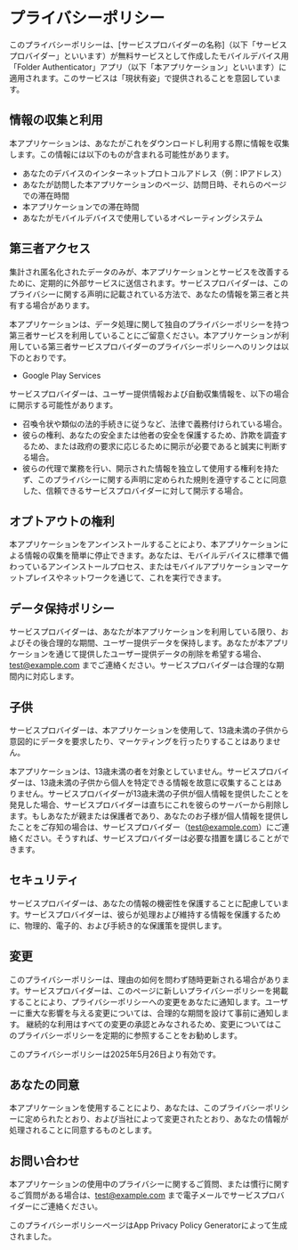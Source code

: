 # プライバシーポリシー

このプライバシーポリシーは、[サービスプロバイダーの名称]（以下「サービスプロバイダー」といいます）が無料サービスとして作成したモバイルデバイス用「Folder Authenticator」アプリ（以下「本アプリケーション」といいます）に適用されます。このサービスは「現状有姿」で提供されることを意図しています。

## 情報の収集と利用

本アプリケーションは、あなたがこれをダウンロードし利用する際に情報を収集します。この情報には以下のものが含まれる可能性があります。

- あなたのデバイスのインターネットプロトコルアドレス（例：IPアドレス）
- あなたが訪問した本アプリケーションのページ、訪問日時、それらのページでの滞在時間
- 本アプリケーションでの滞在時間
- あなたがモバイルデバイスで使用しているオペレーティングシステム

## 第三者アクセス

集計され匿名化されたデータのみが、本アプリケーションとサービスを改善するために、定期的に外部サービスに送信されます。サービスプロバイダーは、このプライバシーに関する声明に記載されている方法で、あなたの情報を第三者と共有する場合があります。

本アプリケーションは、データ処理に関して独自のプライバシーポリシーを持つ第三者サービスを利用していることにご留意ください。本アプリケーションが利用している第三者サービスプロバイダーのプライバシーポリシーへのリンクは以下のとおりです。

- Google Play Services

サービスプロバイダーは、ユーザー提供情報および自動収集情報を、以下の場合に開示する可能性があります。

- 召喚令状や類似の法的手続きに従うなど、法律で義務付けられている場合。
- 彼らの権利、あなたの安全または他者の安全を保護するため、詐欺を調査するため、または政府の要求に応じるために開示が必要であると誠実に判断する場合。
- 彼らの代理で業務を行い、開示された情報を独立して使用する権利を持たず、このプライバシーに関する声明に定められた規則を遵守することに同意した、信頼できるサービスプロバイダーに対して開示する場合。

## オプトアウトの権利

本アプリケーションをアンインストールすることにより、本アプリケーションによる情報の収集を簡単に停止できます。あなたは、モバイルデバイスに標準で備わっているアンインストールプロセス、またはモバイルアプリケーションマーケットプレイスやネットワークを通じて、これを実行できます。

## データ保持ポリシー

サービスプロバイダーは、あなたが本アプリケーションを利用している限り、およびその後合理的な期間、ユーザー提供データを保持します。あなたが本アプリケーションを通じて提供したユーザー提供データの削除を希望する場合、test@example.com までご連絡ください。サービスプロバイダーは合理的な期間内に対応します。

## 子供

サービスプロバイダーは、本アプリケーションを使用して、13歳未満の子供から意図的にデータを要求したり、マーケティングを行ったりすることはありません。

本アプリケーションは、13歳未満の者を対象としていません。サービスプロバイダーは、13歳未満の子供から個人を特定できる情報を故意に収集することはありません。サービスプロバイダーが13歳未満の子供が個人情報を提供したことを発見した場合、サービスプロバイダーは直ちにこれを彼らのサーバーから削除します。もしあなたが親または保護者であり、あなたのお子様が個人情報を提供したことをご存知の場合は、サービスプロバイダー（test@example.com）にご連絡ください。そうすれば、サービスプロバイダーは必要な措置を講じることができます。

## セキュリティ

サービスプロバイダーは、あなたの情報の機密性を保護することに配慮しています。サービスプロバイダーは、彼らが処理および維持する情報を保護するために、物理的、電子的、および手続き的な保護策を提供します。

## 変更

このプライバシーポリシーは、理由の如何を問わず随時更新される場合があります。サービスプロバイダーは、このページに新しいプライバシーポリシーを掲載することにより、プライバシーポリシーへの変更をあなたに通知します。ユーザーに重大な影響を与える変更については、合理的な期間を設けて事前に通知します。 継続的な利用はすべての変更の承認とみなされるため、変更についてはこのプライバシーポリシーを定期的に参照することをお勧めします。

このプライバシーポリシーは2025年5月26日より有効です。

## あなたの同意

本アプリケーションを使用することにより、あなたは、このプライバシーポリシーに定められたとおり、および当社によって変更されたとおり、あなたの情報が処理されることに同意するものとします。

## お問い合わせ

本アプリケーションの使用中のプライバシーに関するご質問、または慣行に関するご質問がある場合は、test@example.com まで電子メールでサービスプロバイダーにご連絡ください。

このプライバシーポリシーページはApp Privacy Policy Generatorによって生成されました。